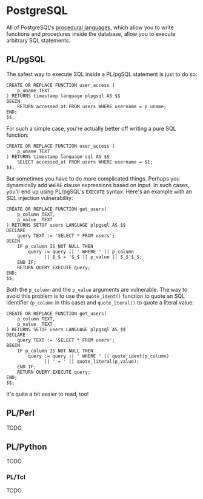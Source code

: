PostgreSQL
==========

All of PostgreSQL's [procedural languages](http://www.postgresql.org/docs/current/static/xplang.html), which allow you to write functions and procedures inside the database, allow you to execute arbitrary SQL statements.

PL/pgSQL
--------

The safest way to execute SQL inside a PL/pgSQL statement is just to do so:

    CREATE OR REPLACE FUNCTION user_access (
        p_uname TEXT
    ) RETURNS timestamp language plpgsql AS $$
    BEGIN
        RETURN accessed_at FROM users WHERE username = p_uname;
    END;
    $$;

For such a simple case, you're actually better off writing a pure SQL function:

    CREATE OR REPLACE FUNCTION user_access (
        p_uname TEXT
    ) RETURNS timestamp language sql AS $$
        SELECT accessed_at FROM users WHERE username = $1;
    $$;

But sometimes you have to do more complicated things. Perhaps you dynamically add `WHERE` clause expressions based on input. In such cases, you'll end up using PL/pgSQL's `EXECUTE` syntax. Here's an example with an SQL injection vulnerability:

    CREATE OR REPLACE FUNCTION get_users(
        p_column TEXT,
        p_value  TEXT
    ) RETURNS SETOF users LANGUAGE plpgsql AS $$
    DECLARE
        query TEXT := 'SELECT * FROM users';
    BEGIN
        IF p_column IS NOT NULL THEN
            query := query || ' WHERE ' || p_column
                  || $_$ = '$_$ || p_value || $_$'$_$;
        END IF;
        RETURN QUERY EXECUTE query;
    END;
    $$;

Both the `p_column` and the `p_value` arguments are vulnerable. The way to avoid this problem is to use the `quote_ident()` function to quote an SQL identifier (`p_column` in this case) and `quote_lteral()` to quote a literal value:

    CREATE OR REPLACE FUNCTION get_users(
        p_column TEXT,
        p_value  TEXT
    ) RETURNS SETOF users LANGUAGE plpgsql AS $$
    DECLARE
        query TEXT := 'SELECT * FROM users';
    BEGIN
        IF p_column IS NOT NULL THEN
            query := query || ' WHERE ' || quote_ident(p_column)
                  || ' = ' || quote_literal(p_value);
        END IF;
        RETURN QUERY EXECUTE query;
    END;
    $$;

It's quite a bit easier to read, too!

PL/Perl
-------

TODO.

PL/Python
---------

TODO.

### PL/Tcl

TODO.
